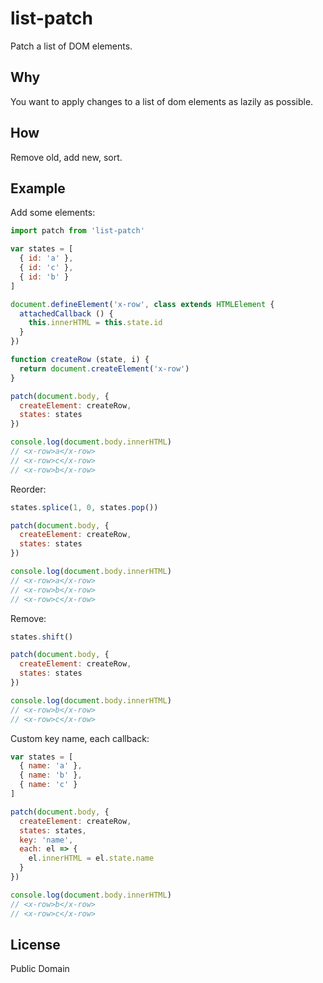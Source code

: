# list-patch
Patch a list of DOM elements.

## Why
You want to apply changes to a list of dom elements as lazily as possible.

## How
Remove old, add new, sort.

## Example
Add some elements:
``` javascript
import patch from 'list-patch'

var states = [
  { id: 'a' },
  { id: 'c' },
  { id: 'b' }
]

document.defineElement('x-row', class extends HTMLElement {
  attachedCallback () {
    this.innerHTML = this.state.id
  }
})

function createRow (state, i) {
  return document.createElement('x-row')
}

patch(document.body, {
  createElement: createRow,
  states: states
})

console.log(document.body.innerHTML)
// <x-row>a</x-row>
// <x-row>c</x-row>
// <x-row>b</x-row>
```

Reorder:
``` javascript
states.splice(1, 0, states.pop())

patch(document.body, {
  createElement: createRow,
  states: states
})

console.log(document.body.innerHTML)
// <x-row>a</x-row>
// <x-row>b</x-row>
// <x-row>c</x-row>
```

Remove:
``` javascript
states.shift()

patch(document.body, {
  createElement: createRow,
  states: states
})

console.log(document.body.innerHTML)
// <x-row>b</x-row>
// <x-row>c</x-row>
```

Custom key name, each callback:
``` javascript
var states = [
  { name: 'a' },
  { name: 'b' },
  { name: 'c' }
]

patch(document.body, {
  createElement: createRow,
  states: states,
  key: 'name',
  each: el => {
    el.innerHTML = el.state.name
  }
})

console.log(document.body.innerHTML)
// <x-row>b</x-row>
// <x-row>c</x-row>
```

## License
Public Domain
